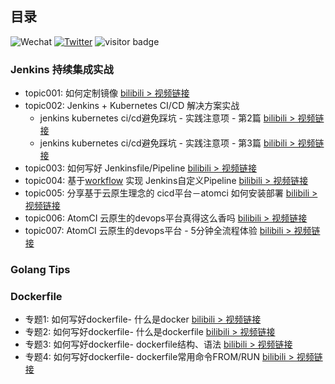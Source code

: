 

## 目录
![Wechat](https://img.shields.io/badge/-colynnliu-%2307C160?style=flat&logo=Wechat&logoColor=white)
[![Twitter](https://img.shields.io/badge/-Twitter-%231DA1F2?style=flat&logo=Twitter&logoColor=white)](https://twitter.com/colynnliu)
<img src="https://visitor-badge.laobi.icu/badge?page_id=colynn.colynn" alt="visitor badge"/> 

### Jenkins 持续集成实战
* topic001: 如何定制镜像 [bilibili > 视频链接](https://www.bilibili.com/video/BV1zt4y1a7F1/)
* topic002: Jenkins + Kubernetes CI/CD 解决方案实战
    * jenkins kubernetes ci/cd避免踩坑 - 实践注意项 - 第2篇 [bilibili > 视频链接](https://www.bilibili.com/video/BV1A5411V7zm/)
    * jenkins kubernetes ci/cd避免踩坑 - 实践注意项 - 第3篇 [bilibili > 视频链接](https://www.bilibili.com/video/BV1G5411V7mU/)
* topic003: 如何写好 Jenkinsfile/Pipeline  [bilibili > 视频链接](https://www.bilibili.com/video/BV1ph411W7Ek/)
* topic004: 基于[workflow](https://github.com/go-atomci/workflow) 实现 Jenkins自定义Pipeline  [bilibili > 视频链接](https://www.bilibili.com/video/BV1zb4y127EQ)
* topic005: 分享基于云原生理念的 cicd平台－atomci 如何安装部署  [bilibili > 视频链接](https://www.bilibili.com/video/BV1qq4y1N7mZ/)
* topic006: AtomCI 云原生的devops平台真得这么香吗 [bilibili > 视频链接](https://www.bilibili.com/video/BV1K3411m78Q/)
* topic007: AtomCI 云原生的devops平台 - 5分钟全流程体验 [bilibili > 视频链接](https://www.bilibili.com/video/BV18F411a7Rk/)

### Golang Tips


### Dockerfile
* 专题1: 如何写好dockerfile- 什么是docker [bilibili > 视频链接](https://www.bilibili.com/video/BV1sq4y117E8/)
* 专题2: 如何写好dockerfile- 什么是dockerfile [bilibili > 视频链接](https://www.bilibili.com/video/BV1ri4y1X7WU/)
* 专题3: 如何写好dockerfile- dockerfile结构、语法 [bilibili > 视频链接](https://www.bilibili.com/video/BV1UY411a7tK/)
* 专题4: 如何写好dockerfile- dockerfile常用命令FROM/RUN [bilibili > 视频链接](https://www.bilibili.com/video/BV1wL411c7gn/)
